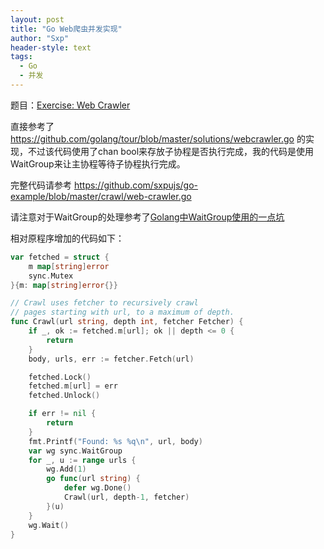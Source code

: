 ```yaml
---
layout: post
title: "Go Web爬虫并发实现"
author: "Sxp"
header-style: text
tags:
  - Go
  - 并发
---
```


题目：[Exercise: Web Crawler](https://tour.golang.org/concurrency/10)

直接参考了 <https://github.com/golang/tour/blob/master/solutions/webcrawler.go> 的实现，不过该代码使用了chan bool来存放子协程是否执行完成，我的代码是使用WaitGroup来让主协程等待子协程执行完成。

完整代码请参考 <https://github.com/sxpujs/go-example/blob/master/crawl/web-crawler.go>

请注意对于WaitGroup的处理参考了[Golang中WaitGroup使用的一点坑](https://liudanking.com/golang/golang-waitgroup-usage/)

相对原程序增加的代码如下：
```go
var fetched = struct {
	m map[string]error
	sync.Mutex
}{m: map[string]error{}}

// Crawl uses fetcher to recursively crawl
// pages starting with url, to a maximum of depth.
func Crawl(url string, depth int, fetcher Fetcher) {
	if _, ok := fetched.m[url]; ok || depth <= 0 {
		return
	}
	body, urls, err := fetcher.Fetch(url)

	fetched.Lock()
	fetched.m[url] = err
	fetched.Unlock()

	if err != nil {
		return
	}
	fmt.Printf("Found: %s %q\n", url, body)
	var wg sync.WaitGroup
	for _, u := range urls {
		wg.Add(1)
		go func(url string) {
			defer wg.Done()
			Crawl(url, depth-1, fetcher)
		}(u)
	}
	wg.Wait()
}
```